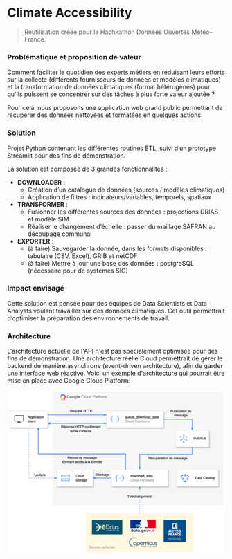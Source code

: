 # Climate Accessibility
> Réutilisation créée pour le Hachkathon Données Ouvertes Météo-France.

### Problématique et proposition de valeur
Comment faciliter le quotidien des experts métiers en réduisant leurs efforts sur la collecte (différents fournisseurs de données et modèles climatiques) et la transformation de données climatiques (format hétérogènes) pour qu'ils puissent se concentrer sur des tâches à plus forte valeur ajoutée ?

Pour cela, nous proposons une application web grand public permettant de récupérer des données nettoyées et formatées en quelques actions.

### Solution
Projet Python contenant les différentes routines ETL, suivi d’un prototype Streamlit pour des fins de démonstration. 

La solution est composée de 3 grandes fonctionnalités :
- **DOWNLOADER** :
    - Création d’un catalogue de données (sources / modèles climatiques)
    - Application de filtres : indicateurs/variables, temporels, spatiaux
- **TRANSFORMER** :
    - Fusionner les différentes sources des données : projections DRIAS et modèle SIM
    - Réaliser le changement d’échelle : passer du maillage SAFRAN au découpage communal
- **EXPORTER** :
    - (à faire) Sauvegarder la donnée, dans les formats disponibles : tabulaire (CSV, Excel), GRIB et netCDF
    - (à faire) Mettre à jour une base des données : postgreSQL (nécessaire pour de systèmes SIG)

### Impact envisagé
Cette solution est pensée pour des équipes de Data Scientists et Data Analysts voulant travailler sur des données climatiques. Cet outil permettrait d’optimiser la préparation des environnements de travail.

### Architecture
L'architecture actuelle de l'API n'est pas spécialement optimisée pour des fins de démonstration. Une architecture réelle Cloud permettrait de gérer le backend de manière asynchrone (event-driven architecture), afin de garder une interface web réactive. Voici un exemple d'architecture qui pourrait être mise en place avec Google Cloud Platform:

![Architecture](assets/Proposition%20archi%20Cloud.jpg)
